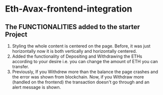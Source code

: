 # Eth-Avax-frontend-integration

## The FUNCTIONALITIES added to the starter Project

1. Styling the whole content is centered on the page. Before, it was just horizontally now it is both vertically and horizontally centered.
2. Added the functionality of Depositing and Withdrawing the ETHs according to your desire i.e. you can change the amount of ETH you can transfer.
3. Previously, If you Withdrew more than the balance the page crashes and the error was shown from blockchain. Now, if you Withdraw more (handled on  the frontend) the transaction doesn't go through and an alert message is shown.
